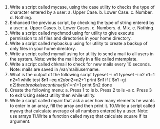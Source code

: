 1. Write a script called mycase, using the case utility to checks the type of character
entered by a user:
a. Upper Case.
b. Lower Case.
c. Number.
d. Nothing.
2. Enhanced the previous script, by checking the type of string entered by a user:
a. Upper Cases.
b. Lower Cases.
c. Numbers.
d. Mix.
e. Nothing.
3. Write a script called mychmod using for utility to give execute permission to all files and
directories in your home directory.
4. Write a script called mybackup using for utility to create a backup of only files in your
home directory.
5. Write a script called mymail using for utility to send a mail to all users in the system.
Note: write the mail body in a file called mtemplate.
6. Write a script called chkmail to check for new mails every 10 seconds. Note: mails are
saved in /var/mail/username.
7. What is the output of the following script
typeset –i n1
typeset –i n2
n1=1
n2=1
while test $n1 –eq $n2
do
n2=$n2+1
print $n1
if [ $n1 –gt $n2 ]
then
break
else
continue
fi
n1=$n1+1
print $n2
done
8. Create the following menu:
a. Press 1 to ls
b. Press 2 to ls –a
c. Press 3 to exit
Using select utility then while utility.
9. Write a script called myarr that ask a user how many elements he wants to enter in an
array, fill the array and then print it.
10.Write a script called myavg that calculate average of all numbers entered by a user.
Note: use arrays
11.Write a function called mysq that calculate square if its argument.
